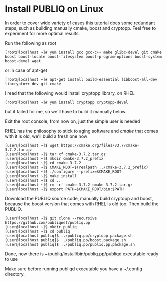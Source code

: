 # Install PUBLIQ on Linux

In order to cover wide variety of cases this tutorial does some redundant steps, such as building manually cmake, boost and cryptopp. Feel free to experiment for more optimal results.

Run the following as root
```console
[root@localhost ~]# yum install gcc gcc-c++ make glibc-devel git cmake boost boost-locale boost-filesystem boost-program-options boost-system boost-devel wget
```
or in case of apt-get
```console
[root@localhost ~]# apt-get install build-essential libboost-all-dev libcrypto++-dev git cmake
```

I read that the following would install cryptopp library, on RHEL
```console
[root@localhost ~]# yum install cryptopp cryptopp-devel
```
but it failed for me, so we'll have to build it manually below.

Exit the root console, from now on, just the simple user is needed

RHEL has the philosophy to stick to aging software and *cmake* that comes with it is old, we'll build a fresh one now

```console
[user@localhost ~]$ wget https://cmake.org/files/v3.7/cmake-3.7.2.tar.gz
[user@localhost ~]$ tar xf cmake-3.7.2.tar.gz
[user@localhost ~]$ mkdir cmake-3.7.2_prefix
[user@localhost ~]$ cd cmake-3.7.2
[user@localhost ~]$ CMAKE_ROOT=$(realpath ../cmake-3.7.2_prefix)
[user@localhost ~]$ ./configure --prefix=$CMAKE_ROOT
[user@localhost ~]$ make install
[user@localhost ~]$ cd ..
[user@localhost ~]$ rm -rf cmake-3.7.2 cmake-3.7.2.tar.gz
[user@localhost ~]$ export PATH=$CMAKE_ROOT/bin:$PATH
```

Download the PUBLIQ source code, manually build cryptopp and boost, because the boost version that comes with RHEL is old too.
Then build the PUBLIQ.

```console
[user@localhost ~]$ git clone --recursive https://github.com/publiqnet/publiq.pp
[user@localhost ~]$ mkdir publiq
[user@localhost ~]$ cd publiq
[user@localhost publiq]$ ../publiq.pp/cryptopp.package.sh
[user@localhost publiq]$ ../publiq.pp/boost.package.sh
[user@localhost publiq]$ ../publiq.pp/publiq.pp.package.sh
```

Done, now there is ~/publiq/install/bin/publiq.pp/publiqd executable ready to use

Make sure before running publiqd executable  you have a ~/.config directory.


